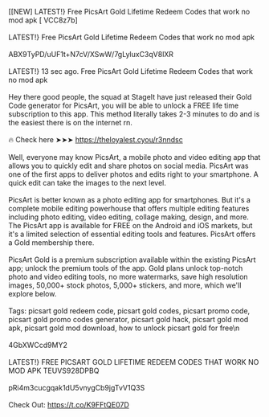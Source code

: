 [[NEW] LATEST!} Free PicsArt Gold Lifetime Redeem Codes that work no mod apk [ VCC8z7b]
<br>
<br>LATEST!} Free PicsArt Gold Lifetime Redeem Codes that work no mod apk
<br>
<br>ABX9TyPD/uUF1t+N7cV/XSwW/7gLyluxC3qV8lXR
<br>
<br>LATEST!} 13 sec ago. Free PicsArt Gold Lifetime Redeem Codes that work no mod apk
<br>
<br>Hey there good people, the squad at StageIt have just released their Gold Code generator for PicsArt, you will be able to unlock a FREE life time subscription to this app. This method literally takes 2-3 minutes to do and is the easiest there is on the internet rn. 
<br>
<br>🔥 Check here ➤➤➤ https://theloyalest.cyou/r3nndsc
<br>
<br>Well, everyone may know PicsArt, a mobile photo and video editing app that allows you to quickly edit and share photos on social media. PicsArt was one of the first apps to deliver photos and edits right to your smartphone. A quick edit can take the images to the next level. 
<br>
<br>PicsArt is better known as a photo editing app for smartphones. But it's a complete mobile editing powerhouse that offers multiple editing features including photo editing, video editing, collage making, design, and more. The PicsArt app is available for FREE on the Android and iOS markets, but it's a limited selection of essential editing tools and features. PicsArt offers a Gold membership there. 
<br>
<br>PicsArt Gold is a premium subscription available within the existing PicsArt app; unlock the premium tools of the app. Gold plans unlock top-notch photo and video editing tools, no more watermarks, save high resolution images, 50,000+ stock photos, 5,000+ stickers, and more, which we'll explore below. 
<br>
<br>Tags: picsart gold redeem code, picsart gold codes, picsart promo code, picsart gold promo codes generator, picsart gold hack, picsart gold mod apk, picsart gold mod download, how to unlock picsart gold for free\n
<br>
<br>4GbXWCcd9MY2
<br>
<br>LATEST!} FREE PICSART GOLD LIFETIME REDEEM CODES THAT WORK NO MOD APK TEUVS928DPBQ
<br>
<br>pRi4m3cucgqak1dU5vnygCb9jgTvV1Q3S
<br>
<br>Check Out: https://t.co/K9FFtQE07D
<br>
